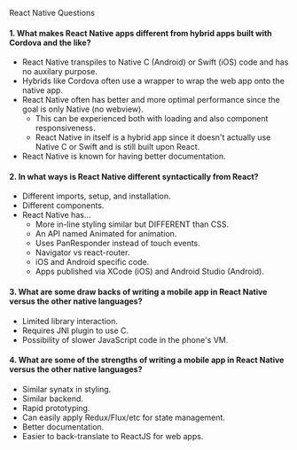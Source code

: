  React Native Questions

#### 1. What makes React Native apps different from hybrid apps built with Cordova and the like?
  - React Native transpiles to Native C (Android) or Swift (iOS) code and has no auxilary purpose.
  - Hybrids like Cordova often use a wrapper to wrap the web app onto the native app.
  - React Native often has better and more optimal performance since the goal is only Native 
    (no webview). 
    - This can be experienced both with loading and also component responsiveness.
    - React Native in itself is a hybrid app since it doesn't actually use Native C or Swift and is
      still built upon React.
  - React Native is known for having better documentation.

#### 2. In what ways is React Native different syntactically from React?
  - Different imports, setup, and installation.
  - Different components.
  - React Native has... 
     - More in-line styling similar but DIFFERENT than CSS.
     - An API named Animated for animation.
     - Uses PanResponder instead of touch events.
     - Navigator vs react-router.
     - iOS and Android specific code.
     - Apps published via XCode (iOS) and Android Studio (Android).

#### 3. What are some draw backs of writing a mobile app in React Native versus the other native languages?
  - Limited library interaction.
  - Requires JNI plugin to use C. 
  - Possibility of slower JavaScript code in the phone's VM.

#### 4. What are some of the strengths of writing a mobile app in React Native versus the other native languages?
  - Similar synatx in styling.
  - Similar backend.
  - Rapid prototyping.
  - Can easily apply Redux/Flux/etc for state management.
  - Better documentation. 
  - Easier to back-translate to ReactJS for web apps.